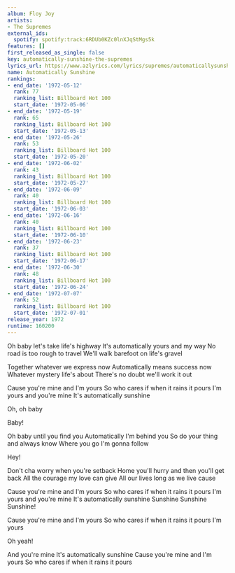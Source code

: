 ```yaml
---
album: Floy Joy
artists:
- The Supremes
external_ids:
  spotify: spotify:track:6RDUb0KZc0lnXJqStMgs5k
features: []
first_released_as_single: false
key: automatically-sunshine-the-supremes
lyrics_url: https://www.azlyrics.com/lyrics/supremes/automaticallysunshine.html
name: Automatically Sunshine
rankings:
- end_date: '1972-05-12'
  rank: 77
  ranking_list: Billboard Hot 100
  start_date: '1972-05-06'
- end_date: '1972-05-19'
  rank: 65
  ranking_list: Billboard Hot 100
  start_date: '1972-05-13'
- end_date: '1972-05-26'
  rank: 53
  ranking_list: Billboard Hot 100
  start_date: '1972-05-20'
- end_date: '1972-06-02'
  rank: 43
  ranking_list: Billboard Hot 100
  start_date: '1972-05-27'
- end_date: '1972-06-09'
  rank: 40
  ranking_list: Billboard Hot 100
  start_date: '1972-06-03'
- end_date: '1972-06-16'
  rank: 40
  ranking_list: Billboard Hot 100
  start_date: '1972-06-10'
- end_date: '1972-06-23'
  rank: 37
  ranking_list: Billboard Hot 100
  start_date: '1972-06-17'
- end_date: '1972-06-30'
  rank: 48
  ranking_list: Billboard Hot 100
  start_date: '1972-06-24'
- end_date: '1972-07-07'
  rank: 52
  ranking_list: Billboard Hot 100
  start_date: '1972-07-01'
release_year: 1972
runtime: 160200
---
```

Oh baby let's take life's highway
It's automatically yours and my way
No road is too rough to travel
We'll walk barefoot on life's gravel


Together whatever we express now
Automatically means success now
Whatever mystery life's about
There's no doubt we'll work it out


Cause you're mine and I'm yours
So who cares if when it rains it pours
I'm yours and you're mine
It's automatically sunshine


Oh, oh baby


Baby!


Oh baby until you find you
Automatically I'm behind you
So do your thing and always know
Where you go I'm gonna follow


Hey!


Don't cha worry when you're setback
Home you'll hurry and then you'll get back
All the courage my love can give
All our lives long as we live cause


Cause you're mine and I'm yours
So who cares if when it rains it pours
I'm yours and you're mine
It's automatically sunshine
Sunshine
Sunshine
Sunshine!


Cause you're mine and I'm yours
So who cares if when it rains it pours
I'm yours


Oh yeah!


And you're mine
It's automatically sunshine
Cause you're mine and I'm yours
So who cares if when it rains it pours
